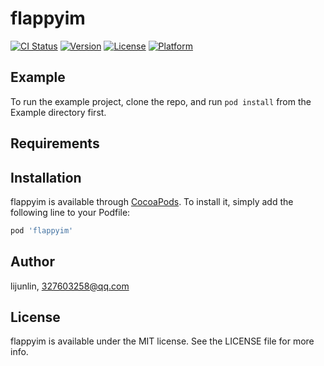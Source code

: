 # flappyim

[![CI Status](https://img.shields.io/travis/4c641e4c592086a8d563f6d22d5a3011013286f9/flappyim.svg?style=flat)](https://travis-ci.org/4c641e4c592086a8d563f6d22d5a3011013286f9/flappyim)
[![Version](https://img.shields.io/cocoapods/v/flappyim.svg?style=flat)](https://cocoapods.org/pods/flappyim)
[![License](https://img.shields.io/cocoapods/l/flappyim.svg?style=flat)](https://cocoapods.org/pods/flappyim)
[![Platform](https://img.shields.io/cocoapods/p/flappyim.svg?style=flat)](https://cocoapods.org/pods/flappyim)

## Example

To run the example project, clone the repo, and run `pod install` from the Example directory first.

## Requirements

## Installation

flappyim is available through [CocoaPods](https://cocoapods.org). To install
it, simply add the following line to your Podfile:

```ruby
pod 'flappyim'
```

## Author

lijunlin, 327603258@qq.com

## License

flappyim is available under the MIT license. See the LICENSE file for more info.
